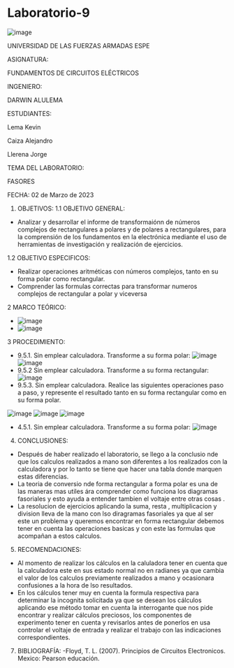 # Laboratorio-9
![image](https://user-images.githubusercontent.com/116772752/219433029-5e0f1f6c-c7e9-4be0-976f-b7ec0dddde05.png)

UNIVERSIDAD DE LAS FUERZAS ARMADAS ESPE

ASIGNATURA:

FUNDAMENTOS DE CIRCUITOS ELÉCTRICOS

INGENIERO:

DARWIN ALULEMA

ESTUDIANTES:

Lema Kevin

Caiza Alejandro

Llerena Jorge

TEMA DEL LABORATORIO:

FASORES

FECHA: 02 de Marzo de 2023

1. OBJETIVOS:
1.1 OBJETIVO GENERAL:
* Analizar y desarrollar el informe de transformaiónn de números complejos de rectangulares a polares y de polares a rectangulares, para la comprensión de los fundamentos en la electrónica mediante el uso de herramientas de investigación y realización de ejercicios.

1.2 OBJETIVO ESPECIFICOS:
* Realizar operaciones aritméticas con números complejos, tanto en su forma polar como rectangular.
*  Comprender las formulas correctas para transformar numeros complejos de rectangular a polar y viceversa

2 MARCO TEÓRICO:
* ![image](https://user-images.githubusercontent.com/116832991/223514619-8e39d29a-5292-4e73-8b46-a42a18d22cbe.png)
* ![image](https://user-images.githubusercontent.com/116832991/223514663-40eef6a1-e8e8-4e88-8514-62bbb6febd6b.png)


3 PROCEDIMIENTO:
* 9.5.1. Sin emplear calculadora. Transforme a su forma polar:
![image](https://user-images.githubusercontent.com/116832991/222785177-c495a9e9-06df-4ce4-b81a-6417ffe73344.png)
![image](https://user-images.githubusercontent.com/116832991/222785228-ac3f97d7-96cf-475d-871f-fd8b236d7266.png)
* 9.5.2 Sin emplear calculadora. Transforme a su forma rectangular:
![image](https://user-images.githubusercontent.com/116832991/222785270-57f7d94d-ef17-4577-8dbc-54fec8bb0f62.png)
* 9.5.3. Sin emplear calculadora. Realice las siguientes operaciones paso a paso, y represente el resultado tanto en su forma rectangular como en su forma polar.

![image](https://user-images.githubusercontent.com/116832991/222785305-c908b95b-561e-4745-bc13-c2ab778ffb4a.png)
![image](https://user-images.githubusercontent.com/116832991/222785351-5a753e45-071e-422c-8b00-bdcbdf4f091e.png)
![image](https://user-images.githubusercontent.com/116832991/223520130-d29dc426-7629-4507-b7d7-d3c6f1896d20.png)


* 4.5.1. Sin emplear calculadora. Transforme a su forma polar:
![image](https://user-images.githubusercontent.com/116832991/223515202-cb9916db-2967-424f-ae66-19c2c04c07c2.png)

4. CONCLUSIONES:
* Después de haber realizado el laboratorio, se llego a la conclusio nde que los calculos realizados a mano son diferentes a los realizados con la calculadora y por lo tanto se tiene que hacer una tabla donde marquen estas diferencias.
* La teoria de conversio nde forma rectangular a forma polar es una de las maneras mas utiles ára comprender como funciona los diagramas fasoriales y esto ayuda a entender tambien el voltaje entre otras cosas .
* La resolucion de ejercicios aplicando la suma, resta , multiplicacion y division lleva de la mano con lso diragramas fasoriales ya que al ser este un problema y queremos encontrar en forma rectangular debemos tener en cuenta las operaciones basicas y con este las formulas que acompañan a estos calculos.


5. RECOMENDACIONES:
* Al momento de realizar los cálculos en la caluladora tener en cuenta que la calculadora este en sus estado normal no en radianes ya que cambia el valor de los calculos previamente realizados a mano y ocasionara confusiones a la hora de lso resultados.
* En los cálculos tener muy en cuenta la formula respectiva para determinar la incognita solicitada ya que se desean los cálculos aplicando ese método tomar en cuenta la interrogante que nos pide encontrar y realizar cálculos preciosos, los componentes de experimento tener en cuenta y revisarlos antes de ponerlos en usa controlar el voltaje de entrada y realizar el trabajo con las indicaciones correspondientes.

7. BIBLIOGRAFÍA:
-Floyd, T. L. (2007). Principios de Circuitos Electronicos. Mexico: Pearson educación.



